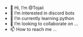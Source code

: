 - 👋 Hi, I’m @Tojaii
- 👀 I’m interested in discord bots
- 🌱 I’m currently learning python
- 💞️ I’m looking to collaborate on ...
- 📫 How to reach me ...

<!---
Tojaii04/Tojaii04 is a ✨ special ✨ repository because its `README.md` (this file) appears on your GitHub profile.
You can click the Preview link to take a look at your changes.
--->
